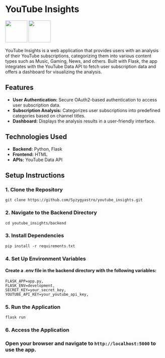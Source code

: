 
# YouTube Insights    
  <img src=https://github.com/user-attachments/assets/a8c4d640-d90e-41bc-8621-0a2e8bf22f41 width=70>    
  <img src=https://github.com/user-attachments/assets/e8f6ad5a-c56a-4b3a-aa00-938280a1ddff width=70>

YouTube Insights is a web application that provides users with an analysis of their YouTube subscriptions, categorizing them into various content types such as Music, Gaming, News, and others. Built with Flask, the app integrates with the YouTube Data API to fetch user subscription data and offers a dashboard for visualizing the analysis.

## Features

- **User Authentication:** Secure OAuth2-based authentication to access user subscription data.
- **Subscription Analysis:** Categorizes user subscriptions into predefined categories based on channel titles.
- **Dashboard:** Displays the analysis results in a user-friendly interface.

## Technologies Used

- **Backend:** Python, Flask
- **Frontend:** HTML
- **APIs:** YouTube Data API

## Setup Instructions

### 1. Clone the Repository
`git clone https://github.com/Syzygyastro/youtube_insights.git`

### 2. Navigate to the Backend Directory
`cd youtube_insights/backend`

### 3. Install Dependencies
`pip install -r requirements.txt`

### 4. Set Up Environment Variables
#### Create a .env file in the backend directory with the following variables:
```
FLASK_APP=app.py, 
FLASK_ENV=development, 
SECRET_KEY=your_secret_key, 
YOUTUBE_API_KEY=your_youtube_api_key,
```

### 5. Run the Application
`flask run`

### 6. Access the Application
### Open your browser and navigate to `http://localhost:5000` to use the app.
